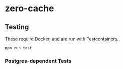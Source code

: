 # zero-cache

## Testing

These require Docker, and are run with [Testcontainers](https://testcontainers.com/modules/postgresql/).

```bash
npm run test
```

### Postgres-dependent Tests
